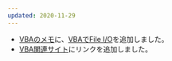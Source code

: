 ```yaml
---
updated: 2020-11-29
---
```

- [VBAのメモ](/it/vba/)に、[VBAでFile I/O](/it/vba/file_io.html)を追加しました。
- [VBA関連サイト](/it/vba/sitelink.html)にリンクを追加しました。
